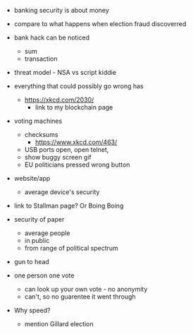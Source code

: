* banking security is about money
* compare to what happens when election fraud discoverred

* bank hack can be noticed
   * sum
   * transaction
* threat model - NSA vs script kiddie


* everything that could possibly go wrong has
   * https://xkcd.com/2030/
      * link to my blockchain page
* voting machines
   * checksums
      * https://www.xkcd.com/463/
   * USB ports open, open telnet, 
   * show buggy screen gif
   * EU politicians pressed wrong button
* website/app
   * average device's security
* link to Stallman page? Or Boing Boing

* security of paper
   * average people
   * in public
   * from range of political spectrum

* gun to head
* one person one vote
   * can look up your own vote - no anonymity
   * can't, so no guarentee it went through


* Why speed?
   * mention Gillard election
